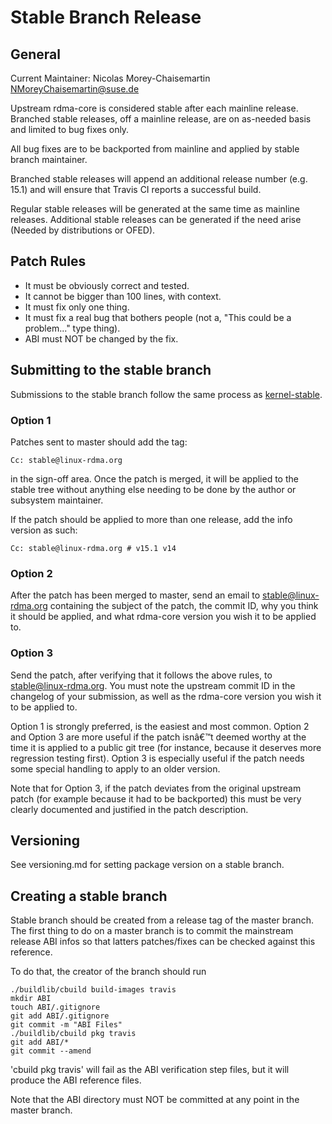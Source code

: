# Stable Branch Release


## General

Current Maintainer: Nicolas Morey-Chaisemartin <NMoreyChaisemartin@suse.de>

Upstream rdma-core is considered stable after each mainline release.
Branched stable releases, off a mainline release, are on as-needed basis and limited to bug fixes only.

All bug fixes are to be backported from mainline and applied by stable branch maintainer.

Branched stable releases will append an additional release number (e.g. 15.1) and will ensure that Travis CI reports a successful build.

Regular stable releases will be generated at the same time as mainline releases.
Additional stable releases can be generated if the need arise (Needed by distributions or OFED).

## Patch Rules

 * It must be obviously correct and tested.
 * It cannot be bigger than 100 lines, with context.
 * It must fix only one thing.
 * It must fix a real bug that bothers people (not a, "This could be a problem..." type thing).
 * ABI must NOT be changed by the fix.

## Submitting to the stable branch

Submissions to the stable branch follow the same process as [kernel-stable](https://git.kernel.org/pub/scm/linux/kernel/git/torvalds/linux.git/tree/Documentation/process/stable-kernel-rules.rst).

### Option 1

Patches sent to master should add the tag:

   `Cc: stable@linux-rdma.org`

in the sign-off area. Once the patch is merged, it will be applied to the stable tree
without anything else needing to be done by the author or subsystem maintainer.

If the patch should be applied to more than one release, add the info version as such:

   `Cc: stable@linux-rdma.org # v15.1 v14`


### Option 2

After the patch has been merged to master, send an email to
stable@linux-rdma.org containing the subject of the patch, the commit ID,
why you think it should be applied, and what rdma-core version you wish it to
be applied to.

### Option 3

Send the patch, after verifying that it follows the above rules, to stable@linux-rdma.org.
You must note the upstream commit ID in the changelog of your submission,
 as well as the rdma-core version you wish it to be applied to.

Option 1 is strongly preferred, is the easiest and most common.
Option 2 and Option 3 are more useful if the patch isnâ€™t deemed worthy at the time it is applied to a public git tree (for instance, because it deserves more regression testing first).
Option 3 is especially useful if the patch needs some special handling to apply to an older version.

Note that for Option 3, if the patch deviates from the original upstream patch (for example because it had to be backported) this must be very clearly documented and justified in the patch description.

## Versioning

See versioning.md for setting package version on a stable branch.


## Creating a stable branch

Stable branch should be created from a release tag of the master branch.
The first thing to do on a master branch is to commit the mainstream release ABI infos
so that latters patches/fixes can be checked against this reference.

To do that, the creator of the branch should run
```
./buildlib/cbuild build-images travis
mkdir ABI
touch ABI/.gitignore
git add ABI/.gitignore
git commit -m "ABI Files"
./buildlib/cbuild pkg travis
git add ABI/*
git commit --amend
```

'cbuild pkg travis' will fail as the ABI verification step files, but it will
produce the ABI reference files.

Note that the ABI directory must NOT be committed at any point in the master branch.
